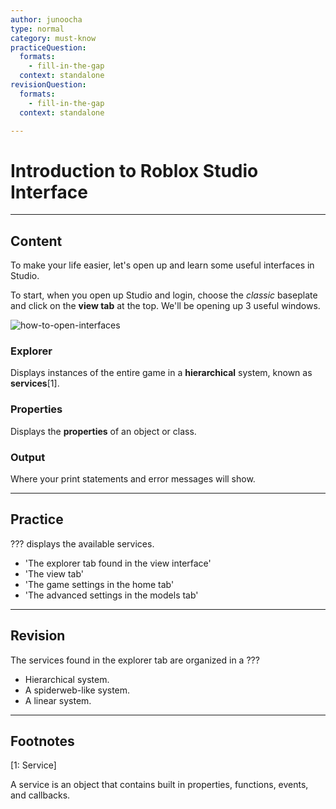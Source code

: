 ```yaml
---
author: junoocha
type: normal
category: must-know
practiceQuestion:
  formats:
    - fill-in-the-gap
  context: standalone
revisionQuestion:
  formats:
    - fill-in-the-gap
  context: standalone

---
```


# Introduction to Roblox Studio Interface

---

## Content
To make your life easier, let's open up and learn some useful interfaces in Studio.

To start, when you open up Studio and login, choose the *classic* baseplate and click on the **view tab** at the top. We'll be opening up 3 useful windows.

![how-to-open-interfaces](https://img.enkipro.com/16963aa3331f712371ecb174c33bd5da.png)

### Explorer

Displays instances of the entire game in a **hierarchical** system, known as **services**[1].

### Properties

Displays the **properties** of an object or class.

### Output

Where your print statements and error messages will show.

---

## Practice

??? displays the available services.

- 'The explorer tab found in the view interface'
- 'The view tab'
- 'The game settings in the home tab'
- 'The advanced settings in the models tab'

---
## Revision

The services found in the explorer tab are organized in a ???

- Hierarchical system.
- A spiderweb-like system.
- A linear system.

---

## Footnotes

[1: Service]

A service is an object that contains built in properties, functions, events, and callbacks.